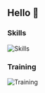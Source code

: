 ## Hello 👋

### Skills

![Skills](https://skillicons.dev/icons?i=html,css,scss,js,typescript,react,next,figma)

### Training

![Training](https://skillicons.dev/icons?i=astro,php,laravel,docker,)
